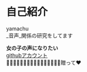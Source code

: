 # 自己紹介
yamachu  
_音声_関係の研究をしてます  

**女の子の声になりたい**  
[githubアカウント](https://github.com/yamachu)  
:beer:🍺:beer:🍺:beer:🍺:beer:🍺:beer:🍺:beer:🍺:beer:🍺:beer:🍺贈って:heart: